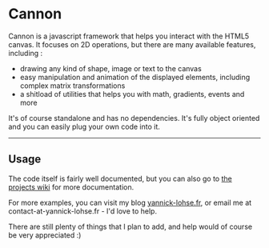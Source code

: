 # Cannon

Cannon is a javascript framework that helps you interact with the HTML5 canvas.
It focuses on 2D operations, but there are many available features, including :

* drawing any kind of shape, image or text to the canvas
* easy manipulation and animation of the displayed elements, including complex matrix transformations
* a shitload of utilities that helps you with math, gradients, events and more

It's of course standalone and has no dependencies. It's fully object oriented and you can easily plug your own code
into it.
___________________
## Usage

The code itself is fairly well documented, but you can also go to [the projects wiki](https://github.com/y-lohse/Cannon/wiki) for more documentation.

For more examples, you can visit my blog [yannick-lohse.fr](http://yannick-lohse.fr), or email me at contact-at-yannick-lohse.fr - I'd love to help.

There are still plenty of things that I plan to add, and help would of course be very appreciated :)